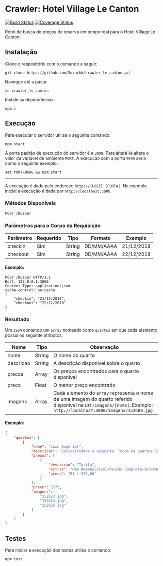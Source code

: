 # Crawler: Hotel Village Le Canton

[![Build Status][ci-img]][ci]
[![Coverage Status][coveralls-img]][coveralls]

[ci-img]:          https://travis-ci.org/Sorackb/crawler_le_canton.svg
[ci]:              https://travis-ci.org/Sorackb/crawler_le_canton
[coveralls-img]:   https://coveralls.io/repos/github/Sorackb/crawler_le_canton/badge.svg?branch=master
[coveralls]:       https://coveralls.io/github/Sorackb/crawler_le_canton?branch=master

Robô de busca de preços de reserva em tempo real para o Hotel Village Le Canton.


## Instalação

Clone o respositório com o comando a seguir:

```
git clone https://github.com/Sorackb/crawler_le_canton.git
```

Navegue até a pasta:

```
cd crawler_le_canton
```

Instale as dependências:

```
npm i
```

## Execução

Para executar o servidor utilize o seguinte comando:

```
npm start
```

A porta padrão de execução do servidor é a `3000`. Para alterá-la altere o valor da variável de ambiente `PORT`. A execução com a porta `9696` seria como o seguinte exemplo:

```
set PORT=9696 && npm start
```

---

A execução é dada pelo endereço `http://[HOST]:[PORTA]`. No exemplo inicial a execução é dada por `http://localhost:3000`.

### Métodos Disponíveis

`POST /buscar`

### Parâmetros para o Corpo da Requisição

| Parâmetro | Requerido | Tipo | Formato | Exemplo |
| --- | --- | --- | --- | --- |
| checkin | Sim | String | DD/MM/AAAA | 21/12/2018 |
| checkout | Sim | String | DD/MM/AAAA | 22/12/2018 |

#### Exemplo:

```
POST /buscar HTTP/1.1
Host: 127.0.0.1:3000
Content-Type: application/json
cache-control: no-cache
{
	"checkin": "21/12/2018",
	"checkout": "22/12/2018"
}
```

### Resultado

Um `JSON` contendo um `array` nomeado como `quartos` em que cada elemento possui os seguinte atributos:

| Nome | Tipo | Observação |
| --- | --- | --- |
| nome | String | O nome do quarto |
| descricao | String | A descrição disponível sobre o quarto |
| precos | Array | Os preços encontrados para o quarto disponível |
| preco | Float | O menor preço encontrado |
| imagens | Array | Cada elemento do `array` representa o nome de uma imagem do quarto referido disponível na url `/imagens/[nome]`. Exemplo: `http://localhost:3000/imagens/152609.jpg` |

#### Exemplo:

```json
{
    "quartos": [
        {
            "nome": "Luxo Superior",
            "descricao": "Exclusividade e requinte. Todos os quartos luxo superior contam com Ar climatizado, TV LCD 32”, SKY, frigobar, telefone, cofre e secador ... ",
            "precos": [
                {
                    "descricao": "Tarifa",
                    "extras": "Não Reembolsável+Pensão Completa+Internet Wi-Fi+Estacionamento",
                    "preco": "R$ 1.575,00"
                }
            ],
            "preco": 1575,
            "imagens": [
                "152623.jpg",
                "152624.jpg",
                "152625.jpg"
            ]
        }
    ]
}
```

## Testes

Para iniciar a execução dos testes utilize o comando:

```
npm test
```
